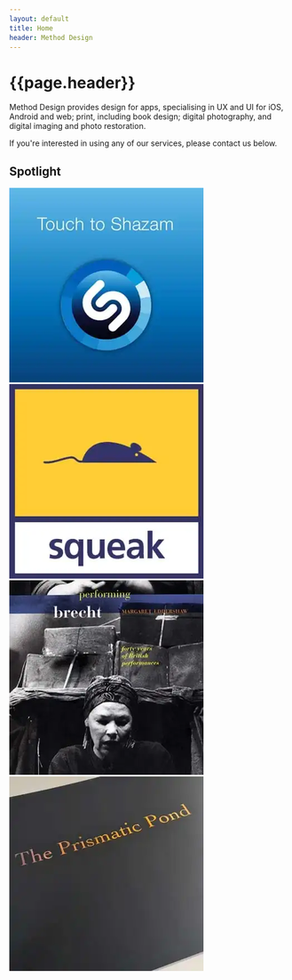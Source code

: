 ```yaml
---
layout: default
title: Home
header: Method Design
---
```


# {{page.header}}

Method Design provides design for apps, specialising in UX and UI for iOS, Android and web; print, including book design; digital photography, and digital imaging and photo restoration.

If you're interested in using any of our services, please contact us below.

## Spotlight


<div class="grid">
   <div>
   		<a href="apps">
			<img src="assets/thumbs/shazam.webp"  width="350px" height="350px" alt="Apps" title="Apps" />
		</a>
   	</div>
   <div>
   		<a href="web">
			<img src="assets/thumbs/web.webp" width="350px" height="350px" alt="Web" title="Web" />
		</a>
   	</div>
</div>
<div class="grid">
   <div>
  	 <a href="books">
			<img src="assets/thumbs/performing-brecht.webp" width="350px" height="350px" alt="Book Covers" title="Book Covers" />
		</a>
  	</div>
   <div>
   		<a href="publications">
			<img src="assets/thumbs/publications.webp" width="350px" height="350px" alt="Publications" title="Publications" />
		</a>
	</div>
</div>